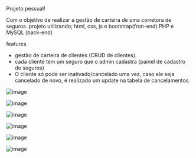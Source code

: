 Projeto pessual!

Com o objetivo de realizar a gestão de carteira de uma corretora de seguros.
projeto utilizando;
html, css, js e bootstrap(fron-end)
PHP e MySQL (back-end)

features
- gestão de carteira de clientes (CRUD de clientes).
- cada cliente tem um seguro que o admin cadastra (painel de cadastro de seguros)
- O cliente só pode ser inativado/cancelado uma vez, caso ele seja cancelado de novo, é realizado um update na tabela de cancelamentos.


![image](https://github.com/user-attachments/assets/8633058a-655b-4de3-9356-3adf74ad8dc9)

![image](https://github.com/user-attachments/assets/0abbe3a5-ddc4-4e06-ba75-483c3bb7c647)

![image](https://github.com/user-attachments/assets/5c88dfe5-99be-48ad-8c21-4a01f0319495)

![image](https://github.com/user-attachments/assets/5516dc68-fa9f-4660-ac93-1d689eba6b8c)

![image](https://github.com/user-attachments/assets/4b212cd8-99cc-46ee-82c0-4b82abb3b05e)

![image](https://github.com/user-attachments/assets/76127f4b-9c74-4332-aef7-45bb249b1adc)

